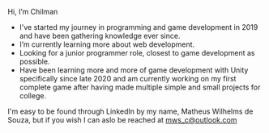 Hi, I’m Chilman

* I've started my journey in programming and game development in 2019 and have been gathering knowledge ever since.
* I’m currently learning more about web development.
* Looking for a junior programmer role, closest to game development as possible.
* Have been learning more and more of game development with Unity specifically since late 2020 and am currently working on my first complete game after having made multiple simple and small projects for college.

I'm easy to be found through LinkedIn by my name, Matheus Wilhelms de Souza, but if you wish I can aslo be reached at mws_c@outlook.com
